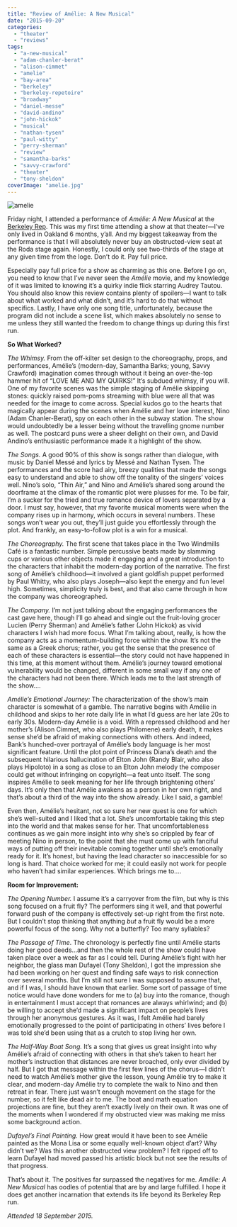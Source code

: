 ```yaml
---
title: "Review of Amélie: A New Musical"
date: "2015-09-20"
categories:
  - "theater"
  - "reviews"
tags:
  - "a-new-musical"
  - "adam-chanler-berat"
  - "alison-cimmet"
  - "amelie"
  - "bay-area"
  - "berkeley"
  - "berkeley-repetoire"
  - "broadway"
  - "daniel-messe"
  - "david-andino"
  - "john-hickok"
  - "musical"
  - "nathan-tysen"
  - "paul-witty"
  - "perry-sherman"
  - "review"
  - "samantha-barks"
  - "savvy-crawford"
  - "theater"
  - "tony-sheldon"
coverImage: "amelie.jpg"
---
```


![amelie](https://d2ypg8o05lff0b.cloudfront.net/wp-content/uploads/sites/3/2015/09/amelie.jpg)

Friday night, I attended a performance of _Amélie: A New Musical_ at the [Berkeley Rep](http://www.berkeleyrep.org/). This was my first time attending a show at that theater—I’ve only lived in Oakland 6 months, y’all. And my biggest takeaway from the performance is that I will absolutely never buy an obstructed-view seat at the Roda stage again. Honestly, I could only see two-thirds of the stage at any given time from the loge. Don’t do it. Pay full price.

Especially pay full price for a show as charming as this one. Before I go on, you need to know that I’ve never seen the _Amélie_ movie, and my knowledge of it was limited to knowing it’s a quirky indie flick starring Audrey Tautou. You should also know this review contains plenty of spoilers—I want to talk about what worked and what didn’t, and it’s hard to do that without specifics. Lastly, I have only one song title, unfortunately, because the program did not include a scene list, which makes absolutely no sense to me unless they still wanted the freedom to change things up during this first run.

**So What Worked?**

_The Whimsy._ From the off-kilter set design to the choreography, props, and performances, Amélie’s (modern-day, Samantha Barks; young, Savvy Crawford) imagination comes through without it being an over-the-top hammer hit of “LOVE ME AND MY QUIRKS!” It’s subdued whimsy, if you will. One of my favorite scenes was the simple staging of Amélie skipping stones: quickly raised pom-poms streaming with blue were all that was needed for the image to come across. Special kudos go to the hearts that magically appear during the scenes when Amélie and her love interest, Nino (Adam Chanler-Berat), spy on each other in the subway station. The show would undoubtedly be a lesser being without the travelling gnome number as well. The postcard puns were a sheer delight on their own, and David Andino’s enthusiastic performance made it a highlight of the show.

_The Songs._ A good 90% of this show is songs rather than dialogue, with music by Daniel Messé and lyrics by Messé and Nathan Tysen. The performances and the score had airy, breezy qualities that made the songs easy to understand and able to show off the tonality of the singers’ voices well. Nino’s solo, “Thin Air,” and Nino and Amélie’s shared song around the doorframe at the climax of the romantic plot were plusses for me. To be fair, I’m a sucker for the tried and true romance device of lovers separated by a door. I must say, however, that my favorite musical moments were when the company rises up in harmony, which occurs in several numbers. These songs won’t wear you out, they’ll just guide you effortlessly through the plot. And frankly, an easy-to-follow plot is a win for a musical.

<!--more-->

_The Choreography._ The first scene that takes place in the Two Windmills Café is a fantastic number. Simple percussive beats made by slamming cups or various other objects made it engaging and a great introduction to the characters that inhabit the modern-day portion of the narrative. The first song of Amélie’s childhood—it involved a giant goldfish puppet performed by Paul Whitty, who also plays Joseph—also kept the energy and fun level high. Sometimes, simplicity truly is best, and that also came through in how the company was choreographed.

_The Company._ I’m not just talking about the engaging performances the cast gave here, though I’ll go ahead and single out the fruit-loving grocer Lucien (Perry Sherman) and Amélie’s father (John Hickok) as vivid characters I wish had more focus. What I’m talking about, really, is how the company acts as a momentum-building force within the show. It’s not the same as a Greek chorus; rather, you get the sense that the presence of each of these characters is essential—the story could not have happened in this time, at this moment without them. Amélie’s journey toward emotional vulnerability would be changed, different in some small way if any one of the characters had not been there. Which leads me to the last strength of the show….

_Amélie’s Emotional Journey:_ The characterization of the show’s main character is somewhat of a gamble. The narrative begins with Amélie in childhood and skips to her rote daily life in what I’d guess are her late 20s to early 30s. Modern-day Amélie is a void. With a repressed childhood and her mother’s (Alison Cimmet, who also plays Philomene) early death, it makes sense she’d be afraid of making connections with others. And indeed, Bank’s hunched-over portrayal of Amélie’s body language is her most significant feature. Until the plot point of Princess Diana’s death and the subsequent hilarious hallucination of Elton John (Randy Blair, who also plays Hipoloto) in a song as close to an Elton John melody the composer could get without infringing on copyright—a feat unto itself. The song inspires Amélie to seek meaning for her life through brightening others’ days. It’s only then that Amélie awakens as a person in her own right, and that’s about a third of the way into the show already. Like I said, a gamble!

Even then, Amélie’s hesitant, not so sure her new quest is one for which she’s well-suited and I liked that a lot. She’s uncomfortable taking this step into the world and that makes sense for her. That uncomfortableness continues as we gain more insight into why she’s so crippled by fear of meeting Nino in person, to the point that she must come up with fanciful ways of putting off their inevitable coming together until she’s emotionally ready for it. It’s honest, but having the lead character so inaccessible for so long is hard. That choice worked for me; it could easily not work for people who haven’t had similar experiences. Which brings me to….

**Room for Improvement:**

_The Opening Number._ I assume it’s a carryover from the film, but why is this song focused on a fruit fly? The performers sing it well, and that powerful forward push of the company is effectively set-up right from the first note. But I couldn’t stop thinking that anything _but_ a fruit fly would be a more powerful focus of the song. Why not a butterfly? Too many syllables?

_The Passage of Time_. The chronology is perfectly fine until Amélie starts doing her good deeds…and then the whole rest of the show could have taken place over a week as far as I could tell. During Amélie’s fight with her neighbor, the glass man Dufayel (Tony Sheldon), I got the impression she had been working on her quest and finding safe ways to risk connection over several months. But I’m still not sure I was supposed to assume that, and if I was, I should have known that earlier. Some sort of passage of time notice would have done wonders for me to (a) buy into the romance, though in entertainment I must accept that romances are always whirlwind; and (b) be willing to accept she’d made a significant impact on people’s lives through her anonymous gestures. As it was, I felt Amélie had barely emotionally progressed to the point of participating in others’ lives before I was told she’d been using that as a crutch to stop living her own.

_The Half-Way Boat Song._ It’s a song that gives us great insight into why Amélie’s afraid of connecting with others in that she’s taken to heart her mother’s instruction that distances are never broached, only ever divided by half. But I got that message within the first few lines of the chorus—I didn’t need to watch Amélie’s mother give the lesson, young Amélie try to make it clear, and modern-day Amélie try to complete the walk to Nino and then retreat in fear. There just wasn’t enough movement on the stage for the number, so it felt like dead air to me. The boat and math equation projections are fine, but they aren’t exactly lively on their own. It was one of the moments when I wondered if my obstructed view was making me miss some background action.

_Dufayel’s Final Painting._ How great would it have been to see Amélie painted as the Mona Lisa or some equally well-known object d’art? Why didn’t we? Was this another obstructed view problem? I felt ripped off to learn Dufayel had moved passed his artistic block but not see the results of that progress.

That’s about it. The positives far surpassed the negatives for me. _Amélie: A New Musical_ has oodles of potential that are by and large fulfilled. I hope it does get another incarnation that extends its life beyond its Berkeley Rep run.

_Attended 18 September 2015._
